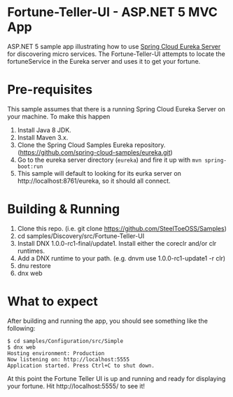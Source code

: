 # Fortune-Teller-UI - ASP.NET 5 MVC App
ASP.NET 5 sample app illustrating how to use [Spring Cloud Eureka Server](http://projects.spring.io/spring-cloud/docs/1.0.3/spring-cloud.html#spring-cloud-eureka-server) for discovering micro services. The Fortune-Teller-UI attempts to locate the fortuneService in the Eureka server and uses it to get your fortune.

# Pre-requisites

This sample assumes that there is a running Spring Cloud Eureka Server on your machine. To make this happen

1. Install Java 8 JDK.
2. Install Maven 3.x.
3. Clone the Spring Cloud Samples Eureka repository. (https://github.com/spring-cloud-samples/eureka.git)
4. Go to the eureka server directory (`eureka`) and fire it up with `mvn spring-boot:run`
5. This sample will default to looking for its eurka server on http://localhost:8761/eureka, so it should all connect.

# Building & Running

1. Clone this repo. (i.e. git clone https://github.com/SteelToeOSS/Samples)
2. cd samples/Discovery/src/Fortune-Teller-UI
3. Install DNX 1.0.0-rc1-final/update1. Install either the coreclr and/or clr runtimes. 
4. Add a DNX runtime to your path. (e.g. dnvm use 1.0.0-rc1-update1 -r clr)
5. dnu restore
6. dnx web

# What to expect
After building and running the app, you should see something like the following:
```
$ cd samples/Configuration/src/Simple
$ dnx web
Hosting environment: Production
Now listening on: http://localhost:5555
Application started. Press Ctrl+C to shut down.
```
At this point the Fortune Teller UI is up and running and ready for displaying your fortune. Hit http://localhost:5555/ to see it!